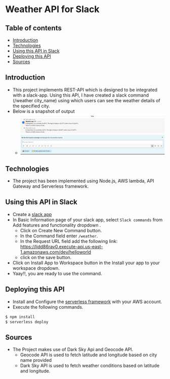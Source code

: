 # Weather API for Slack

## Table of contents
* [Introduction](#introduction)
* [Technologies](#technologies)
* [Using this API in Slack](#using-this-api-in-slack)
* [Deploying this API](#deploying-this-api)
* [Sources](#sources)


## Introduction
- This project implements REST-API which is designed to be integrated with a slack-app. Using this API, I have created a slack command (/weather city_name) using which users can see the weather details of the specified city.
- Below is a snapshot of output
  * ![slack weather command](image.png) 
## Technologies
- The project has been implemented using Node.js, AWS lambda, API Gateway and Serverless framework.
## Using this API in Slack
* Create a [slack app](https://api.slack.com/apps?new_app=1) 
* In Basic Information page of your slack app, select `Slack commands` from Add features and functionality dropdown .
  - Click on Create New Command button.
  - In the Command field enter `/weather`. 
  - In the Request URL field add the following link:  https://lidd86rav0.execute-api.us-east-1.amazonaws.com/dev/helloworld
  - click on the save button.
* Click on Install App to Workspace button in the Install your app to your workspace dropdown.
* Yaay!!, you are ready to use the command.

## Deploying this API
* Install and Configure the [serverless framework](https://serverless.com/) with your AWS account.
* Execute the following commands.
```
$ npm install
$ serverless deploy
```
## Sources
- The Project makes use of Dark Sky Api and Geocode API.
  - Geocode API is used to fetch latitude and longitude based on city name provided
  - Dark Sky API is used to fetch weather conditions based on latitude and longitude.


